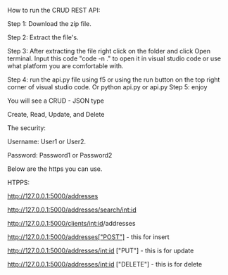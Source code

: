 How to run the CRUD REST API:

Step 1: Download the zip file.

Step 2: Extract the file's.

Step 3: After extracting the file right click on the folder and click Open terminal. Input this code "code -n ." to open it in visual studio code or use what platform you are comfortable with.

Step 4: run the api.py file using f5 or using the run button on the top right corner of visual studio code. Or  python api.py or api.py
Step 5: enjoy


You will see a CRUD - JSON type

Create, Read, Update, and Delete

The security:

Username: User1 or User2.

Password: Password1 or Password2


Below are the https you can use.

HTPPS:

http://127.0.0.1:5000/addresses

http://127.0.0.1:5000/addresses/search/<int:id>

http://127.0.0.1:5000/clients/<int:id>/addresses

http://127.0.0.1:5000/addresses["POST"] - this for insert

http://127.0.0.1:5000/addresses/<int:id> ["PUT"] - this is for update

http://127.0.0.1:5000/addresses/<int:id> ["DELETE"] - this is for delete

